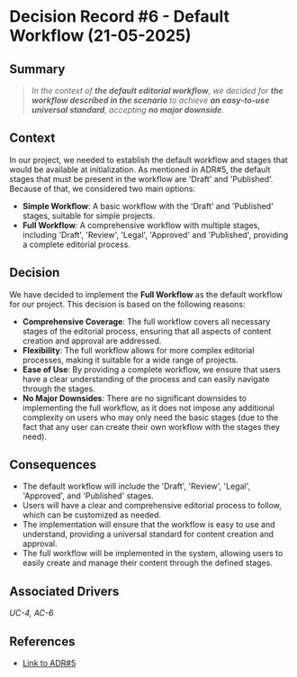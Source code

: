 # Decision Record #6 - Default Workflow (21-05-2025)

## Summary
> *In the context of **the default editorial workflow**, we decided for **the workflow described in the scenario** to achieve **an easy-to-use universal standard**, accepting **no major downside**.*

## Context
In our project, we needed to establish the default workflow and stages that would be available at initialization. As mentioned in ADR#5, the default stages that must be present in the workflow are 'Draft' and 'Published'. Because of that, we considered two main options:
- **Simple Workflow**: A basic workflow with the 'Draft' and 'Published' stages, suitable for simple projects.
- **Full Workflow**: A comprehensive workflow with multiple stages, including 'Draft', 'Review', 'Legal', 'Approved' and 'Published', providing a complete editorial process.

## Decision
We have decided to implement the **Full Workflow** as the default workflow for our project. This decision is based on the following reasons:
- **Comprehensive Coverage**: The full workflow covers all necessary stages of the editorial process, ensuring that all aspects of content creation and approval are addressed.
- **Flexibility**: The full workflow allows for more complex editorial processes, making it suitable for a wide range of projects.
- **Ease of Use**: By providing a complete workflow, we ensure that users have a clear understanding of the process and can easily navigate through the stages.
- **No Major Downsides**: There are no significant downsides to implementing the full workflow, as it does not impose any additional complexity on users who may only need the basic stages (due to the fact that any user can create their own workflow with the stages they need).

## Consequences
- The default workflow will include the 'Draft', 'Review', 'Legal', 'Approved', and 'Published' stages.
- Users will have a clear and comprehensive editorial process to follow, which can be customized as needed.
- The implementation will ensure that the workflow is easy to use and understand, providing a universal standard for content creation and approval.
- The full workflow will be implemented in the system, allowing users to easily create and manage their content through the defined stages.

## Associated Drivers
*UC-4, AC-6*

## References
- [Link to ADR#5](adr-5.md)
